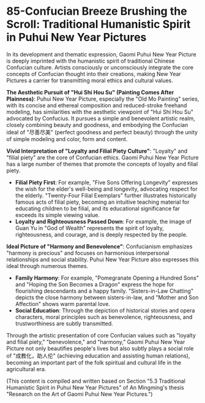 # 85-Confucian Breeze Brushing the Scroll: Traditional Humanistic Spirit in Puhui New Year Pictures

In its development and thematic expression, Gaomi Puhui New Year Picture is deeply imprinted with the humanistic spirit of traditional Chinese Confucian culture. Artists consciously or unconsciously integrate the core concepts of Confucian thought into their creations, making New Year Pictures a carrier for transmitting moral ethics and cultural values.

**The Aesthetic Pursuit of "Hui Shi Hou Su" (Painting Comes After Plainness)**:
Puhui New Year Picture, especially the "Old Mo Painting" series, with its concise and ethereal composition and reduced-stroke freehand modeling, has similarities with the aesthetic viewpoint of "Hui Shi Hou Su" advocated by Confucius. It pursues a simple and benevolent artistic realm, closely combining beauty and goodness, and embodying the Confucian ideal of "尽善尽美" (perfect goodness and perfect beauty) through the unity of simple modeling and color, form and content.

**Vivid Interpretation of "Loyalty and Filial Piety Culture"**:
"Loyalty" and "filial piety" are the core of Confucian ethics. Gaomi Puhui New Year Picture has a large number of themes that promote the concepts of loyalty and filial piety.
*   **Filial Piety First**: For example, "Five Sons Offering Longevity" expresses the wish for the elder's well-being and longevity, advocating respect for the elderly. "Twenty-Four Filial Exemplars" further illustrates historically famous acts of filial piety, becoming an intuitive teaching material for educating children to be filial, and its educational significance far exceeds its simple viewing value.
*   **Loyalty and Righteousness Passed Down**: For example, the image of Guan Yu in "God of Wealth" represents the spirit of loyalty, righteousness, and courage, and is deeply respected by the people.

**Ideal Picture of "Harmony and Benevolence"**:
Confucianism emphasizes "harmony is precious" and focuses on harmonious interpersonal relationships and social stability. Puhui New Year Picture also expresses this ideal through numerous themes.
*   **Family Harmony**: For example, "Pomegranate Opening a Hundred Sons" and "Hoping the Son Becomes a Dragon" express the hope for flourishing descendants and a happy family. "Sisters-in-Law Chatting" depicts the close harmony between sisters-in-law, and "Mother and Son Affection" shows warm parental love.
*   **Social Education**: Through the depiction of historical stories and opera characters, moral principles such as benevolence, righteousness, and trustworthiness are subtly transmitted.

Through the artistic presentation of core Confucian values such as "loyalty and filial piety," "benevolence," and "harmony," Gaomi Puhui New Year Picture not only beautifies people's lives but also subtly plays a social role of "成教化，助人伦" (achieving education and assisting human relations), becoming an important part of the folk spiritual and cultural life in the agricultural era.

(This content is compiled and written based on Section "5.3 Traditional Humanistic Spirit in Puhui New Year Pictures" of An Mingming's thesis "Research on the Art of Gaomi Puhui New Year Pictures.")
